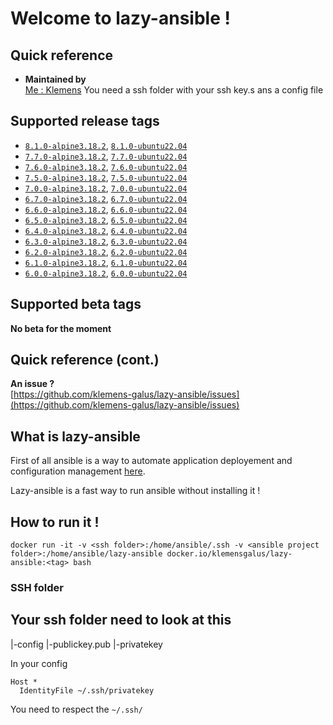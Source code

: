 # Welcome to lazy-ansible !

## Quick reference

-   **Maintained by**  
    [Me : Klemens](https://gitlab.com/Klemens_Galus)
You need a ssh folder with your ssh key.s ans a config file 

## Supported release tags  
- [`8.1.0-alpine3.18.2`](https://gitlab.com/lazy-devops/lazy-ansible/-/tree/ansibleV/8.1.0/alpine-3.18.2/Dockerfile), [`8.1.0-ubuntu22.04`](https://gitlab.com/lazy-devops/lazy-ansible/-/tree/ansibleV/8.1.0/ubuntu-22.04/Dockerfile)  
- [`7.7.0-alpine3.18.2`](https://gitlab.com/lazy-devops/lazy-ansible/-/tree/ansibleV/7.7.0/alpine-3.18.2/Dockerfile), [`7.7.0-ubuntu22.04`](https://gitlab.com/lazy-devops/lazy-ansible/-/tree/ansibleV/7.7.0/ubuntu-22.04/Dockerfile)  
- [`7.6.0-alpine3.18.2`](https://gitlab.com/lazy-devops/lazy-ansible/-/tree/ansibleV/7.6.0/alpine-3.18.2/Dockerfile), [`7.6.0-ubuntu22.04`](https://gitlab.com/lazy-devops/lazy-ansible/-/tree/ansibleV/7.6.0/ubuntu-22.04/Dockerfile)  
- [`7.5.0-alpine3.18.2`](https://gitlab.com/lazy-devops/lazy-ansible/-/tree/ansibleV/7.5.0/alpine-3.18.2/Dockerfile), [`7.5.0-ubuntu22.04`](https://gitlab.com/lazy-devops/lazy-ansible/-/tree/ansibleV/7.5.0/ubuntu-22.04/Dockerfile)  
- [`7.0.0-alpine3.18.2`](https://gitlab.com/lazy-devops/lazy-ansible/-/tree/ansibleV/7.0.0/alpine-3.18.2/Dockerfile), [`7.0.0-ubuntu22.04`](https://gitlab.com/lazy-devops/lazy-ansible/-/tree/ansibleV/7.0.0/ubuntu-22.04/Dockerfile)  
- [`6.7.0-alpine3.18.2`](https://gitlab.com/lazy-devops/lazy-ansible/-/tree/ansibleV/6.7.0/alpine-3.18.2/Dockerfile), [`6.7.0-ubuntu22.04`](https://gitlab.com/lazy-devops/lazy-ansible/-/tree/ansibleV/6.7.0/ubuntu-22.04/Dockerfile)  
- [`6.6.0-alpine3.18.2`](https://gitlab.com/lazy-devops/lazy-ansible/-/tree/ansibleV/6.6.0/alpine-3.18.2/Dockerfile), [`6.6.0-ubuntu22.04`](https://gitlab.com/lazy-devops/lazy-ansible/-/tree/ansibleV/6.6.0/ubuntu-22.04/Dockerfile)  
- [`6.5.0-alpine3.18.2`](https://gitlab.com/lazy-devops/lazy-ansible/-/tree/ansibleV/6.5.0/alpine-3.18.2/Dockerfile), [`6.5.0-ubuntu22.04`](https://gitlab.com/lazy-devops/lazy-ansible/-/tree/ansibleV/6.5.0/ubuntu-22.04/Dockerfile)  
- [`6.4.0-alpine3.18.2`](https://gitlab.com/lazy-devops/lazy-ansible/-/tree/ansibleV/6.4.0/alpine-3.18.2/Dockerfile), [`6.4.0-ubuntu22.04`](https://gitlab.com/lazy-devops/lazy-ansible/-/tree/ansibleV/6.4.0/ubuntu-22.04/Dockerfile)  
- [`6.3.0-alpine3.18.2`](https://gitlab.com/lazy-devops/lazy-ansible/-/tree/ansibleV/6.3.0/alpine-3.18.2/Dockerfile), [`6.3.0-ubuntu22.04`](https://gitlab.com/lazy-devops/lazy-ansible/-/tree/ansibleV/6.3.0/ubuntu-22.04/Dockerfile)  
- [`6.2.0-alpine3.18.2`](https://gitlab.com/lazy-devops/lazy-ansible/-/tree/ansibleV/6.2.0/alpine-3.18.2/Dockerfile), [`6.2.0-ubuntu22.04`](https://gitlab.com/lazy-devops/lazy-ansible/-/tree/ansibleV/6.2.0/ubuntu-22.04/Dockerfile)  
- [`6.1.0-alpine3.18.2`](https://gitlab.com/lazy-devops/lazy-ansible/-/tree/ansibleV/6.1.0/alpine-3.18.2/Dockerfile), [`6.1.0-ubuntu22.04`](https://gitlab.com/lazy-devops/lazy-ansible/-/tree/ansibleV/6.1.0/ubuntu-22.04/Dockerfile)  
- [`6.0.0-alpine3.18.2`](https://gitlab.com/lazy-devops/lazy-ansible/-/tree/ansibleV/6.0.0/alpine-3.18.2/Dockerfile), [`6.0.0-ubuntu22.04`](https://gitlab.com/lazy-devops/lazy-ansible/-/tree/ansibleV/6.0.0/ubuntu-22.04/Dockerfile) 


## Supported beta tags
**No beta for the moment**  

## Quick reference (cont.)

**An issue ?**  
[https://github.com/klemens-galus/lazy-ansible/issues](https://github.com/klemens-galus/lazy-ansible/issues)

## What is lazy-ansible
First of all ansible is a way to automate application deployement and configuration management [here](https://www.ansible.com/).

Lazy-ansible is a fast way to run ansible without installing it !

## How to run it !

```
docker run -it -v <ssh folder>:/home/ansible/.ssh -v <ansible project folder>:/home/ansible/lazy-ansible docker.io/klemensgalus/lazy-ansible:<tag> bash
```

### SSH folder
Your ssh folder need to look at this 
--
  |-config
  |-publickey.pub
  |-privatekey

In your config 
```
Host *
  IdentityFile ~/.ssh/privatekey
```

You need to respect the `~/.ssh/`